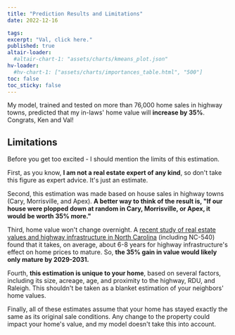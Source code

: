 ```yaml
---
title: "Prediction Results and Limitations"
date: 2022-12-16

tags: 
excerpt: "Val, click here."
published: true
altair-loader:
  #altair-chart-1: "assets/charts/kmeans_plot.json"
hv-loader:
  #hv-chart-1: ["assets/charts/importances_table.html", "500"]
toc: false
toc_sticky: false
---
```


My model, trained and tested on more than 76,000 home sales in highway towns, predicted that my in-laws' home value will **increase by 35%**. Congrats, Ken and Val!

## Limitations
Before you get too excited - I should mention the limits of this estimation. 

First, as you know, **I am not a real estate expert of any kind**, so don't take this figure as expert advice. It's just an estimate.

Second, this estimation was made based on house sales in highway towns (Cary, Morrisville, and Apex). **A better way to think of the result is, "If our house were plopped down at random in Cary, Morrisville, or Apex, it would be worth 35% more."**

Third, home value won't change overnight. A [recent study of real estate values and highway infrastructure in North Carolina]("https://link.springer.com/article/10.1007/s11116-021-10233-0#citeas") (including NC-540) found that it takes, on average, about 6-8 years for highway infrastructure's effect on home prices to mature. So, **the 35% gain in value would likely only mature by 2029-2031.**

Fourth, **this estimation is unique to your home**, based on several factors, including its size, acreage, age, and proximity to the highway, RDU, and Raleigh. This shouldn't be taken as a blanket estimation of your neighbors' home values.

Finally, all of these estimates assume that your home has stayed exactly the same as its original sale conditions. Any change to the property could impact your home's value, and my model doesn't take this into account.

